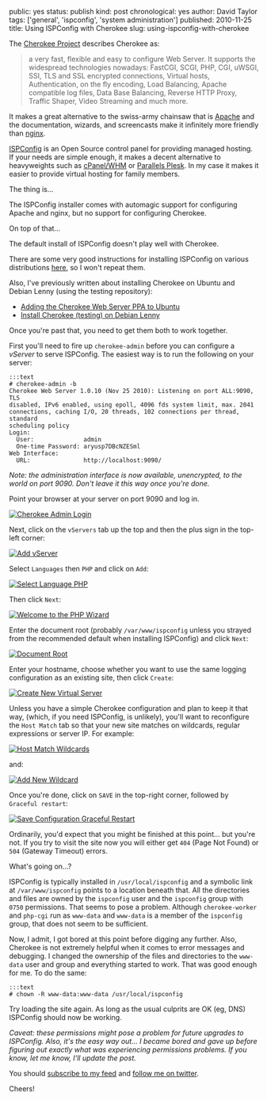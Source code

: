 public: yes
status: publish
kind: post
chronological: yes
author: David Taylor
tags: ['general', 'ispconfig', 'system administration']
published: 2010-11-25
title: Using ISPConfig with Cherokee
slug: using-ispconfig-with-cherokee

The [Cherokee Project](http://www.cherokee-project.com/) describes Cherokee as:

> a very fast, flexible and easy to configure Web Server. It supports the widespread technologies nowadays: FastCGI, SCGI, PHP, CGI, uWSGI, SSI, TLS and SSL encrypted connections, Virtual hosts, Authentication, on the fly encoding, Load Balancing, Apache compatible log files, Data Base Balancing, Reverse HTTP Proxy, Traffic Shaper, Video Streaming and much more.

It makes a great alternative to the swiss-army chainsaw that is [Apache](http://www.apache.org) and the documentation, wizards, and screencasts make it infinitely more friendly than [nginx](http://nginx.net).

[ISPConfig](http://www.ispconfig.org/) is an Open Source control panel for providing managed hosting. If your needs are simple enough, it makes a decent alternative to heavyweights such as [cPanel/WHM](http://www.cpanel.net/) or [Parallels Plesk](http://www.parallels.com/plesk/). In my case it makes it easier to provide virtual hosting for family members.

The thing is...

The ISPConfig installer comes with automagic support for configuring Apache and nginx, but no support for configuring Cherokee.

On top of that...

The default install of ISPConfig doesn't play well with Cherokee.

There are some very good instructions for installing ISPConfig on various distributions [here](http://www.ispconfig.org/ispconfig-3/documentation/), so I won't repeat them.

Also, I've previously written about installing Cherokee on Ubuntu and Debian Lenny (using the testing repository):

  * [Adding the Cherokee Web Server PPA to Ubuntu](http://www.cloudartisan.com/2010/11/adding-the-cherokee-web-server-ppa-to-ubuntu/)
  * [Install Cherokee (testing) on Debian Lenny](http://www.cloudartisan.com/2010/10/install-cherokee-testing-on-debian-lenny/)
  
Once you're past that, you need to get them both to work together.

First you'll need to fire up `cherokee-admin` before you can configure a _vServer_ to serve ISPConfig. The easiest way is to run the following on your server:


    :::text
    # cherokee-admin -b
    Cherokee Web Server 1.0.10 (Nov 25 2010): Listening on port ALL:9090, TLS
    disabled, IPv6 enabled, using epoll, 4096 fds system limit, max. 2041
    connections, caching I/O, 20 threads, 102 connections per thread, standard
    scheduling policy  
    Login:
      User:              admin
      One-time Password: aryusp7DBcNZESml  
    Web Interface:
      URL:               http://localhost:9090/

  
_Note: the administration interface is now available, unencrypted, to the world on port 9090. Don't leave it this way once you're done._

Point your browser at your server on port 9090 and log in.

[![Cherokee Admin Login](/media/img/2010/11/Cherokee-Admin-Login-300x160.png)](/media/img/2010/11/Cherokee-Admin-Login.png)

Next, click on the `vServers` tab up the top and then the plus sign in the top-left corner:

[![Add vServer](/media/img/2010/11/Add-vServer.png)](/media/img/2010/11/Add-vServer.png)

Select `Languages` then `PHP` and click on `Add`:

[![Select Language PHP](/media/img/2010/11/Select-Language-PHP-300x189.png)](/media/img/2010/11/Select-Language-PHP.png)

Then click `Next`:

[![Welcome to the PHP Wizard](/media/img/2010/11/Welcome-to-the-PHP-Wizard-300x129.png)](/media/img/2010/11/Welcome-to-the-PHP-Wizard.png)

Enter the document root (probably `/var/www/ispconfig` unless you strayed from the recommended default when installing ISPConfig) and click `Next`:

[![Document Root](/media/img/2010/11/Document-Root-300x140.png)](/media/img/2010/11/Document-Root.png)

Enter your hostname, choose whether you want to use the same logging configuration as an existing site, then click `Create`:

[![Create New Virtual Server](/media/img/2010/11/Create-New-Virtual-Server-300x173.png)](/media/img/2010/11/Create-New-Virtual-Server.png)

Unless you have a simple Cherokee configuration and plan to keep it that way, (which, if you need ISPConfig, is unlikely), you'll want to reconfigure the `Host Match` tab so that your new site matches on wildcards, regular expressions or server IP. For example:

[![Host Match Wildcards](/media/img/2010/11/Host-Match-Wildcards-300x141.png)](/media/img/2010/11/Host-Match-Wildcards.png)

and:

[![Add New Wildcard](/media/img/2010/11/Add-New-Wildcard-300x139.png)](/media/img/2010/11/Add-New-Wildcard.png)

Once you're done, click on `SAVE` in the top-right corner, followed by `Graceful restart`:

[![Save Configuration Graceful Restart](/media/img/2010/11/Save-Configuration-Graceful-Restart-300x97.png)](/media/img/2010/11/Save-Configuration-Graceful-Restart.png)

Ordinarily, you'd expect that you might be finished at this point... but you're not. If you try to visit the site now you will either get `404` (Page Not Found) or `504` (Gateway Timeout) errors.

What's going on...?

ISPConfig is typically installed in `/usr/local/ispconfig` and a symbolic link at `/var/www/ispconfig` points to a location beneath that. All the directories and files are owned by the `ispconfig` user and the `ispconfig` group with `0750` permissions. That seems to pose a problem. Although `cherokee-worker` and `php-cgi` run as `www-data` and `www-data` is a member of the `ispconfig` group, that does not seem to be sufficient.

Now, I admit, I got bored at this point before digging any further. Also, Cherokee is not extremely helpful when it comes to error messages and debugging. I changed the ownership of the files and directories to the `www- data` user and group and everything started to work. That was good enough for me. To do the same:


    :::text
    # chown -R www-data:www-data /usr/local/ispconfig


Try loading the site again. As long as the usual culprits are OK (eg, DNS) ISPConfig should now be working.

_Caveat: these permissions might pose a problem for future upgrades to ISPConfig. Also, it's the easy way out... I became bored and gave up before figuring out exactly what was experiencing permissions problems. If you know, let me know, I'll update the post._

You should [subscribe to my feed](http://www.cloudartisan.com/feed/) and [follow me on twitter](http://twitter.com/davidltaylor).

Cheers!
